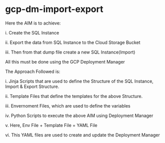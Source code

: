 # gcp-dm-import-export

Here the AIM is to achieve:

i. Create the SQL Instance

ii. Export the data from SQL Instance to the Cloud Storage Bucket

iii. Then from that dump file create a new SQL Instance(Import)

All this must be done using the GCP Deployment Manager

The Approach Followed is:

i. Jinja Scripts that are used to define the Structure of the SQL Instance, Import & Export Structure.

ii. Template Files that define the templates for the above Structure.

iii. Envernoment Files, which are used to define the variables

iv. Python Scripts to execute the above AIM using Deployment Manager

v. Here, Env File + Template File = YAML File

vi. This YAML files are used to create and update the Deployment Manager
